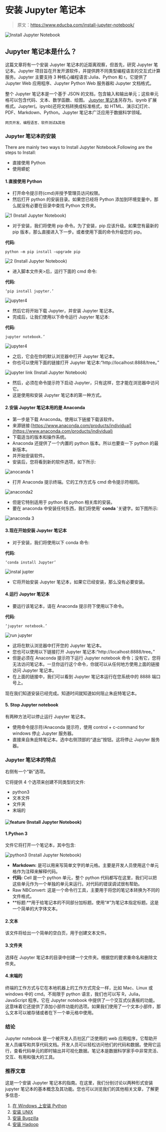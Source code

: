 # 安装 Jupyter 笔记本

> 原文：<https://www.educba.com/install-jupyter-notebook/>

![Install Jupyter Notebook](img/3f36417f99ef47d7233e4bd5f9f10ae2.png)



## Jupyter 笔记本是什么？

这篇文章将有一个安装 Jupyter 笔记本的近距离观察，但首先，研究 Jupyter 笔记本。Jupyter 项目旨在开发开源软件，并提供跨不同类型编程语言的交互式计算服务。Jupyter 主要支持 3 种核心编程语言:Julia、Python 和 r。它提供了 Jupyter Web 应用程序、Jupyter Python Web 服务器和 Jupyter 文档格式。

整个 Jupyter 笔记本是一个基于 JSON 的文档，包含输入和输出单元；这些单元格可以包含代码、文本、数学函数、绘图。 [Jupyter 笔记本](https://www.educba.com/what-is-juypter-notebook/)另存为。ipynb 扩展格式。Jupyter(。ipynb)还将文档转换成标准格式，如 HTML、演示幻灯片、PDF、Markdown、Python。Jupyter 笔记本广泛应用于数据科学领域。

<small>网页开发、编程语言、软件测试&其他</small>

### Jupyter 笔记本的安装

There are mainly two ways to Install Jupyter Notebook.Following are the steps to Install:

*   直接使用 Python
*   使用蟒蛇

#### 1.直接使用 Python

*   打开命令提示符(cmd)并授予管理员访问权限。
*   然后打开 python 的安装目录。如果您已经将 Python 添加到环境变量中，那么就没有必要在目录中查找 Python 文件夹。

![1 (Install Jupyter Notebook)](img/b953e64bfb07b9647f25f530d1a4b7a3.png)



*   对于安装，我们将使用 pip 命令。为了安装，pip 应该升级。如果您有最新的 pip 版本，那么直接进入下一步。或者使用下面的命令升级您的 pip。

**代码:**

`python –m pip install –upgrade pip`

![2 (Install Jupyter Notebook)](img/e084d6c57a02d552141fe5f3bf9b842e.png)



*   进入脚本文件夹>后，运行下面的 cmd 命令:

**代码:**

`‘pip install jupyter.’`

![jupyter4](img/ffc9b4bc2de8ca38ea2f6136f376e95b.png)



*   然后它将开始下载 Jupyter，并安装 Jupyter 笔记本。
*   完成后，让我们使用以下命令运行 Jupyter 笔记本:

**代码:**

`jupyter notebook.’`

![jupyter4](img/0bf6f812bc1de0e40964b1bb9b19e2bd.png)



*   之后，它会在你的默认浏览器中打开 Jupyter 笔记本。
*   你也可以使用下面的链接打开 Jupyter 笔记本:“http://localhost:8888/tree。”

![jupyter link (Install Jupyter Notebook)](img/cb9dc9bc8d65d12330ad483c878ba77a.png)



*   然后，必须在命令提示符下启动 Jupyter，只有这样，您才能在浏览器中访问它。
*   这是使用和安装 Jupyter 笔记本的第一种方式。

#### 2.安装 Jupyter 笔记本用的是 Anaconda

*   第一步是下载 Anaconda。使用以下链接下载该软件。
*   来源链接:[https://www.anaconda.com/products/individual](https://www.anaconda.com/products/individual)
*   下载适当的版本和操作系统。
*   Anaconda 还提供了一个内置的 python 版本。所以也要查一下 python 的最新版本。
*   并开始安装软件。
*   安装后，您将看到新的软件选项，如下所示:

![anocanda 1](img/79272b61e7ca04a3d9dcd8f4d2e260a1.png)



*   打开 Anaconda 提示终端。它的工作方式与 cmd 命令提示符相同。

![anaconda2](img/d6abffb9b30be96ef573d519f4a4c0f7.png)



*   但是它特别适用于 python 和 python 相关库的安装。
*   要在 anaconda 中安装任何东西，我们将使用' **conda** '关键字。如下图所示:

![anaconda 3](img/ea0618c52bbdc48d43fae4f09a1b6a3e.png)



#### 3.现在开始安装 Jupyter 笔记本

*   对于安装，我们将使用以下 conda 命令:

**代码:**

`‘conda install Jupyter’`

![instal jupter](img/9494ac3feabf895984ef5577a7823b18.png)



*   它将开始安装 Jupyter 笔记本，如果它已经安装，那么没有必要安装。

#### 4.运行 Jupyter 笔记本

*   要运行该笔记本，请在 Anaconda 提示符下使用以下命令。

**代码:**

`‘jupyter notebook.’`

![run jupyter](img/9df497dab1b78029892fde76f3477881.png)



*   这将在默认浏览器中打开您的 Jupyter 笔记本。
*   您也可以使用以下链接打开 Jupyter 笔记本:“http://localhost:8888/tree。”
*   但是必须在 Anaconda 提示符下运行 Jupyter notebook 命令；没有它，您将无法访问笔记本。一旦你运行这个命令，你就可以从任何地方使用上面的链接访问 Jupyter 笔记本。
*   在上面的链接中，我们可以看到 Jupyter 笔记本运行在您系统中的 8888 端口号上。

现在我们知道安装已经完成。知道时间就知道如何阻止朱庇特笔记本。

#### 5\. Stop Jupyter notebook

有两种方法可以停止运行 Jupyter 笔记本。

*   使用命令提示符/Anaconda 提示符，使用 control + c-command for windows 停止 Jupyter 服务器。
*   直接来自朱庇特笔记本。选中右侧顶部的“退出”按钮。这将停止 Jupyter 服务器。

### Jupyter 笔记本的特点

右侧有一个“新”选项。

它将提供 4 个选项来创建不同类型的文件:

*   python3
*   文本文件
*   文件夹
*   末端的

#### ![feature (Install Jupyter Notebook)](img/7e555e0b284afc32ca81dd4b2c97452f.png)



#### 1.Python 3

文件它将打开一个笔记本，其中包含:

![python3 (Install Jupyter Notebook)](img/921a6eeb1fea56aa57ce4b923e5d2af8.png)



*   **Markdown:** 是可以用来写简单文字的单元格。主要是开发人员使用这个单元格作为注释来解释代码。
*   **代码:** Cell 是一个 python 单元，整个 python 代码都写在这里，我们可以把这些单元作为一个单独的单元来运行。对代码的错误调试很有帮助。
*   Raw NBConvert: 这是一个命令行工具，主要用于将您的笔记本转换为不同的文件格式。
*   **标题:**用于给笔记本的不同部分加标题。使用“#”为笔记本指定标题。这是一个简单的大字体文本。

#### 2.文本

该文件将给出一个简单的空白页，用于创建文本文件。

#### 3.文件夹

选择在 Jupyter 笔记本的目录中创建一个文件夹。根据您的要求重命名和删除文件夹。

#### 4.末端的

终端的工作方式与它在本地机器上的工作方式完全一样，比如 Mac、Linux 或 windows 中的 cmd。不局限于 python 语言，我们也可以写 R，Julia，JavaScript 程序。它在 Jupyter notebook 中提供了一个交互式仪表板的功能。这意味着它还提供了添加小部件功能的选项。如果我们使用了一个文本小部件，那么文本可以被存储或者在下一个单元格中使用。

### 结论

Jupyter notebook 是一个被开发人员社区广泛使用的 web 应用程序，它帮助开发人员编写和共享代码文档。开发人员可以轻松访问他们的代码和数据。使用它运行，查看代码单元的即时输出并可视化数据。笔记本是数据科学家手中非常灵活、交互、有用和强大的工具。

### 推荐文章

这是一个安装 Jupyter 笔记本的指南。在这里，我们分别讨论以两种形式安装 jupyter 笔记本的基本概念及其功能。您也可以浏览我们的其他相关文章，了解更多信息-

1.  [在 Windows 上安装 Python](https://www.educba.com/install-python-on-windows/)
2.  [安装 UNIX](https://www.educba.com/install-unix/)
3.  [安装 Bugzilla](https://www.educba.com/install-bugzilla/)
4.  [安装 Hadoop](https://www.educba.com/install-hadoop/)





